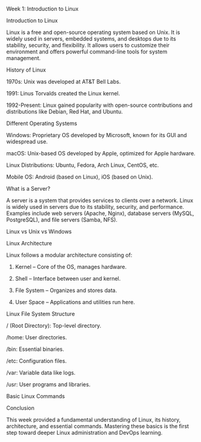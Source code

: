 Week 1: Introduction to Linux

Introduction to Linux

Linux is a free and open-source operating system based on Unix. It is widely used in servers, embedded systems, and desktops due to its stability, security, and flexibility. It allows users to customize their environment and offers powerful command-line tools for system management.

History of Linux

1970s: Unix was developed at AT&T Bell Labs.

1991: Linus Torvalds created the Linux kernel.

1992-Present: Linux gained popularity with open-source contributions and distributions like Debian, Red Hat, and Ubuntu.


Different Operating Systems

Windows: Proprietary OS developed by Microsoft, known for its GUI and widespread use.

macOS: Unix-based OS developed by Apple, optimized for Apple hardware.

Linux Distributions: Ubuntu, Fedora, Arch Linux, CentOS, etc.

Mobile OS: Android (based on Linux), iOS (based on Unix).


What is a Server?

A server is a system that provides services to clients over a network. Linux is widely used in servers due to its stability, security, and performance. Examples include web servers (Apache, Nginx), database servers (MySQL, PostgreSQL), and file servers (Samba, NFS).

Linux vs Unix vs Windows

Linux Architecture

Linux follows a modular architecture consisting of:

1. Kernel – Core of the OS, manages hardware.


2. Shell – Interface between user and kernel.


3. File System – Organizes and stores data.


4. User Space – Applications and utilities run here.



Linux File System Structure

/ (Root Directory): Top-level directory.

/home: User directories.

/bin: Essential binaries.

/etc: Configuration files.

/var: Variable data like logs.

/usr: User programs and libraries.


Basic Linux Commands

Conclusion

This week provided a fundamental understanding of Linux, its history, architecture, and essential commands. Mastering these basics is the first step toward deeper Linux administration and DevOps learning.

